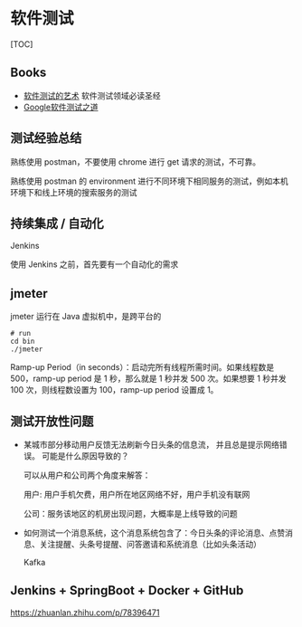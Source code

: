 # 软件测试

[TOC]

## Books

* [软件测试的艺术](<https://book.douban.com/subject/1445661/>) 软件测试领域必读圣经
* [Google软件测试之道](<https://book.douban.com/subject/25742200/>) 



## 测试经验总结

熟练使用 postman，不要使用 chrome 进行 get 请求的测试，不可靠。

熟练使用 postman 的 environment 进行不同环境下相同服务的测试，例如本机环境下和线上环境的搜索服务的测试



## 持续集成 / 自动化

Jenkins

使用 Jenkins 之前，首先要有一个自动化的需求



## jmeter

jmeter 运行在 Java 虚拟机中，是跨平台的

```shell
# run
cd bin
./jmeter
```

Ramp-up Period（in seconds）：启动完所有线程所需时间。如果线程数是 500，ramp-up period 是 1 秒，那么就是 1 秒并发 500 次。如果想要 1 秒并发 100 次，则线程数设置为 100，ramp-up period 设置成 1。



## 测试开放性问题

* 某城市部分移动用户反馈无法刷新今日头条的信息流， 并且总是提示网络错误。 可能是什么原因导致的？

  可以从用户和公司两个角度来解答：

  用户: 用户手机欠费，用户所在地区网络不好，用户手机没有联网

  公司：服务该地区的机房出现问题，大概率是上线导致的问题

* 如何测试一个消息系统，这个消息系统包含了：今日头条的评论消息、点赞消息、关注提醒、头条号提醒、问答邀请和系统消息（比如头条活动）

  Kafka
  
  

## Jenkins + SpringBoot + Docker + GitHub

https://zhuanlan.zhihu.com/p/78396471

